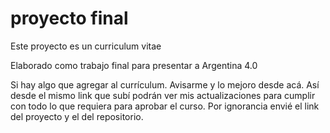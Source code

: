 # proyecto final

Este proyecto es un curriculum vitae

Elaborado como trabajo final para presentar a Argentina 4.0

Si hay algo que agregar al currículum. Avisarme y lo mejoro desde acá.
Así desde el mismo link que subí podrán ver mis actualizaciones para cumplir con todo lo que requiera para aprobar el curso.
Por ignorancia envié el link del proyecto y el del repositorio.


